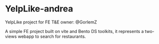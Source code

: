 # YelpLike-andrea
YelpLike project for FE T&amp;E
owner: @GorlemZ

A simple FE project built on vite and Bento DS toolkits, it represents a two-views webapp to search for restaurants.


